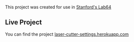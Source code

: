 This project was created for use in [Stanford's Lab64](https://lab64.stanford.edu)

## Live Project

You can find the project [laser-cutter-settings.herokuapp.com](https://laser-cutter-settings.herokuapp.com/)

